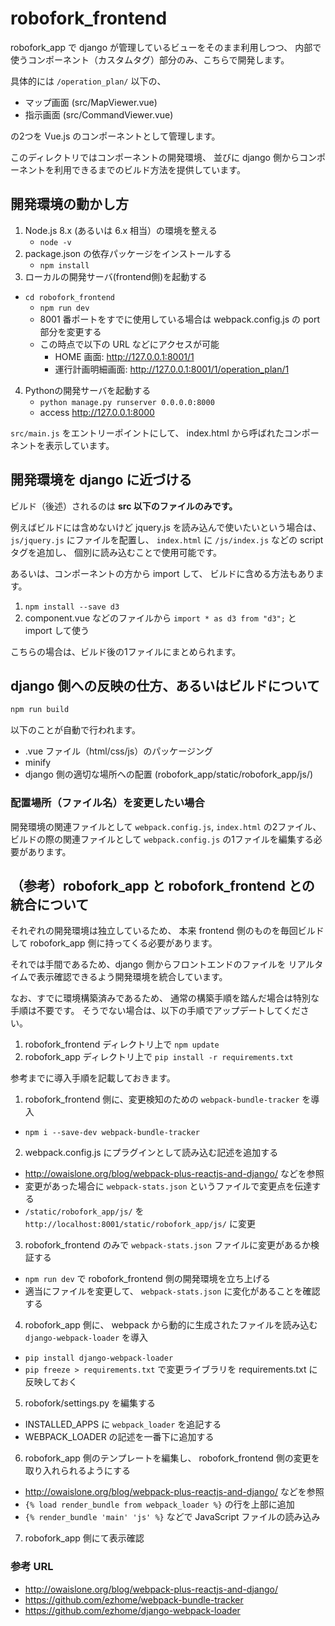 # robofork_frontend

robofork_app で django が管理しているビューをそのまま利用しつつ、
内部で使うコンポーネント（カスタムタグ）部分のみ、こちらで開発します。

具体的には `/operation_plan/` 以下の、

* マップ画面 (src/MapViewer.vue)
* 指示画面 (src/CommandViewer.vue)

の2つを Vue.js のコンポーネントとして管理します。

このディレクトリではコンポーネントの開発環境、
並びに django 側からコンポーネントを利用できるまでのビルド方法を提供しています。



## 開発環境の動かし方

1. Node.js 8.x (あるいは 6.x 相当）の環境を整える
	* `node -v`
2. package.json の依存パッケージをインストールする
	* `npm install`
3. ローカルの開発サーバ(frontend側)を起動する
  * `cd robofork_frontend`
	* `npm run dev`
	* 8001 番ポートをすでに使用している場合は webpack.config.js の port 部分を変更する
	* この時点で以下の URL などにアクセスが可能
		* HOME 画面: <http://127.0.0.1:8001/1>
		* 運行計画明細画面: <http://127.0.0.1:8001/1/operation_plan/1>
4. Pythonの開発サーバを起動する
 	* `python manage.py runserver 0.0.0.0:8000`
	* access <http://127.0.0.1:8000>

`src/main.js` をエントリーポイントにして、
index.html から呼ばれたコンポーネントを表示しています。



## 開発環境を django に近づける

ビルド（後述）されるのは **src 以下のファイルのみです。**

例えばビルドには含めないけど jquery.js を読み込んで使いたいという場合は、
`js/jquery.js` にファイルを配置し、
`index.html` に `/js/index.js` などの script タグを追加し、
個別に読み込むことで使用可能です。

あるいは、コンポーネントの方から import して、
ビルドに含める方法もあります。

1. `npm install --save d3`
2. component.vue などのファイルから `import * as d3 from "d3";` と import して使う

こちらの場合は、ビルド後の1ファイルにまとめられます。



## django 側への反映の仕方、あるいはビルドについて

```sh
npm run build
```

以下のことが自動で行われます。

* .vue ファイル（html/css/js）のパッケージング
* minify
* django 側の適切な場所への配置 (robofork_app/static/robofork_app/js/)

### 配置場所（ファイル名）を変更したい場合

開発環境の関連ファイルとして `webpack.config.js`, `index.html` の2ファイル、
ビルドの際の関連ファイルとして `webpack.config.js` の1ファイルを編集する必要があります。



## （参考）robofork_app と robofork_frontend との統合について

それぞれの開発環境は独立しているため、
本来 frontend 側のものを毎回ビルドして robofork_app 側に持ってくる必要があります。

それでは手間であるため、django 側からフロントエンドのファイルを
リアルタイムで表示確認できるよう開発環境を統合しています。

なお、すでに環境構築済みであるため、
通常の構築手順を踏んだ場合は特別な手順は不要です。
そうでない場合は、以下の手順でアップデートしてください。

1. robofork_frontend ディレクトリ上で `npm update`
2. robofork_app ディレクトリ上で `pip install -r requirements.txt`

参考までに導入手順を記載しておきます。

1. robofork_frontend 側に、変更検知のための `webpack-bundle-tracker` を導入
  * `npm i --save-dev webpack-bundle-tracker`
2. webpack.config.js にプラグインとして読み込む記述を追加する
  * <http://owaislone.org/blog/webpack-plus-reactjs-and-django/> などを参照
  * 変更があった場合に `webpack-stats.json` というファイルで変更点を伝達する
  * `/static/robofork_app/js/` を `http://localhost:8001/static/robofork_app/js/` に変更
3. robofork_frontend のみで `webpack-stats.json` ファイルに変更があるか検証する
  * `npm run dev` で robofork_frontend 側の開発環境を立ち上げる
  * 適当にファイルを変更して、 `webpack-stats.json` に変化があることを確認する
4. robofork_app 側に、 webpack から動的に生成されたファイルを読み込む `django-webpack-loader` を導入
  * `pip install django-webpack-loader`
  * `pip freeze > requirements.txt` で変更ライブラリを requirements.txt に反映しておく
5. robofork/settings.py を編集する
  * INSTALLED_APPS に `webpack_loader` を追記する
  * WEBPACK_LOADER の記述を一番下に追加する
6. robofork_app 側のテンプレートを編集し、 robofork_frontend 側の変更を取り入れられるようにする
  * <http://owaislone.org/blog/webpack-plus-reactjs-and-django/> などを参照
  * `{% load render_bundle from webpack_loader %}` の行を上部に追加
  * `{% render_bundle 'main' 'js' %}` などで JavaScript ファイルの読み込み
7. robofork_app 側にて表示確認

### 参考 URL

* <http://owaislone.org/blog/webpack-plus-reactjs-and-django/>
* <https://github.com/ezhome/webpack-bundle-tracker>
* <https://github.com/ezhome/django-webpack-loader>
